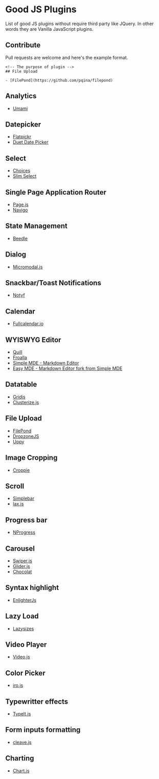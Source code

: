 # Good JS Plugins

List of good JS plugins without require third party like JQuery. In other words they are Vanilla JavaScript plugins.

## Contribute

Pull requests are welcome and here's the example format.

```
<!-- The purpose of plugin -->
## File Upload

- [FilePond](https://github.com/pqina/filepond)
```

## Analytics

- [Umami](https://github.com/mikecao/umami)

## Datepicker

- [Flatpickr](https://flatpickr.js.org)
- [Duet Date Picker](https://duetds.github.io/date-picker/)

## Select

- [Choices](https://github.com/jshjohnson/Choices)
- [Slim Select](https://github.com/brianvoe/slim-select)

## Single Page Application Router

- [Page.js](https://github.com/visionmedia/page.js/)
- [Navigo](https://github.com/krasimir/navigo)

## State Management

- [Beedle](https://github.com/andy-piccalilli/beedle)

## Dialog

- [Micromodal.js](https://github.com/Ghosh/micromodal)

## Snackbar/Toast Notifications

- [Notyf](https://github.com/caroso1222/notyf)

## Calendar

- [Fullcalendar.io](https://fullcalendar.io)

## WYISWYG Editor

- [Quill](https://quilljs.com)
- [Froalla](https://froala.com/wysiwyg-editor/)
- [Simple MDE - Markdown Editor](https://github.com/sparksuite/simplemde-markdown-editor)
- [Easy MDE - Markdown Editor fork from Simple MDE](https://github.com/Ionaru/easy-markdown-editor)

## Datatable

- [Gridjs](https://github.com/grid-js/gridjs)
- [Clusterize.js](https://github.com/NeXTs/Clusterize.js/)

## File Upload

- [FilePond](https://github.com/pqina/filepond)
- [DropzoneJS](https://www.dropzonejs.com/)
- [Uppy](https://github.com/transloadit/uppy)

## Image Cropping
- [Croppie](https://foliotek.github.io/Croppie/)

## Scroll

- [Simplebar](https://github.com/Grsmto/simplebar)
- [lax.js](https://github.com/alexfoxy/lax.js)

## Progress bar

- [NProgress](https://ricostacruz.com/nprogress/)

## Carousel

- [Swiper.js](https://swiperjs.com/)
- [Glider.js](https://github.com/NickPiscitelli/Glider.js)
- [Chocolat](https://github.com/nicolas-t/Chocolat)

## Syntax highlight

- [EnlighterJs](https://github.com/EnlighterJS/EnlighterJS)

## Lazy Load

- [Lazysizes](https://github.com/aFarkas/lazysizes)

## Video Player

- [Video.js](https://videojs.com/)

## Color Picker

- [iro.js](https://iro.js.org/)

## Typewritter effects

- [Typelt.js](https://typeitjs.com/)

## Form inputs formatting

- [cleave.js](https://nosir.github.io/cleave.js/)

## Charting

- [Chart.js](https://www.chartjs.org/)
